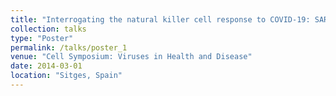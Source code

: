 ```yaml
---
title: "Interrogating the natural killer cell response to COVID-19: SARS-CoV-2 modulates ligands for NK cell receptors & escapes NK cell killing"
collection: talks
type: "Poster"
permalink: /talks/poster_1
venue: "Cell Symposium: Viruses in Health and Disease"
date: 2014-03-01
location: "Sitges, Spain"
---
```


